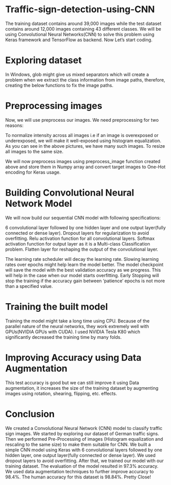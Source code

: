 # Traffic-sign-detection-using-CNN
The training dataset contains around 39,000 images while the test dataset contains around 12,000 images containing 43 different classes. We will be using Convolutional Neural Networks(CNN) to solve this problem using Keras framework and TensorFlow as backend. Now Let’s start coding.

# Exploring dataset
In Windows, glob might give us mixed separators which will create a problem when we extract the class information from image paths, therefore, creating the below functions to fix the image paths.

# Preprocessing images
Now, we will use preprocess our images. We need preprocessing for two reasons:

To normalize intensity across all images i.e if an image is overexposed or underexposed, we will make it well-exposed using histogram equalization. As you can see in the above pictures, we have many such images.
To resize all images to the same size.

We will now preprocess images using preprocess_image function created above and store them in Numpy array and convert target images to One-Hot encoding for Keras usage.

# Building Convolutional Neural Network Model
We will now build our sequential CNN model with following specifications:

6 convolutional layer followed by one hidden layer and one output layer(fully connected or dense layer).
Dropout layers for regularization to avoid overfitting.
Relu activation function for all convolutional layers.
Softmax activation function for output layer as it is a Multi-class Classification problem.
Flatten layer for reshaping the output of the convolutional layer.

The learning rate scheduler will decay the learning rate. Slowing learning rates over epochs might help learn the model better.
The model checkpoint will save the model with the best validation accuracy as we progress. This will help in the case when our model starts overfitting.
Early Stopping will stop the training if the accuracy gain between ‘patience’ epochs is not more than a specified value.

# Training the built model
Training the model might take a long time using CPU. Because of the parallel nature of the neural networks, they work extremely well with GPUs(NVIDIA GPUs with CUDA). I used NVIDIA Tesla K80 which significantly decreased the training time by many folds.

# Improving Accuracy using Data Augmentation
This test accuracy is good but we can still improve it using Data augmentation, it increases the size of the training dataset by augmenting images using rotation, shearing, flipping, etc. effects.

# Conclusion
We created a Convolutional Neural Network (CNN) model to classify traffic sign images. We started by exploring our dataset of German traffic signs. Then we performed Pre-Processing of images (Histogram equalization and rescaling to the same size) to make them suitable for CNN. We built a simple CNN model using Keras with 6 convolutional layers followed by one hidden layer, one output layer(fully connected or dense layer). We used dropout layers to avoid overfitting. After that, we trained our model with our training dataset. The evaluation of the model resulted in 97.3% accuracy. We used data augmentation techniques to further improve accuracy to 98.4%. The human accuracy for this dataset is 98.84%. Pretty Close!
